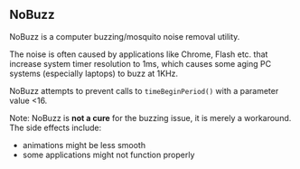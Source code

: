 ## NoBuzz
NoBuzz is a computer buzzing/mosquito noise removal utility.

The noise is often caused by applications like Chrome, Flash etc. that increase system timer resolution to 1ms,
which causes some aging PC systems (especially laptops) to buzz at 1KHz.

NoBuzz attempts to prevent calls to `timeBeginPeriod()` with a parameter value <16.

Note: NoBuzz is **not a cure** for the buzzing issue, it is merely a workaround. The side effects include:
* animations might be less smooth
* some applications might not function properly
